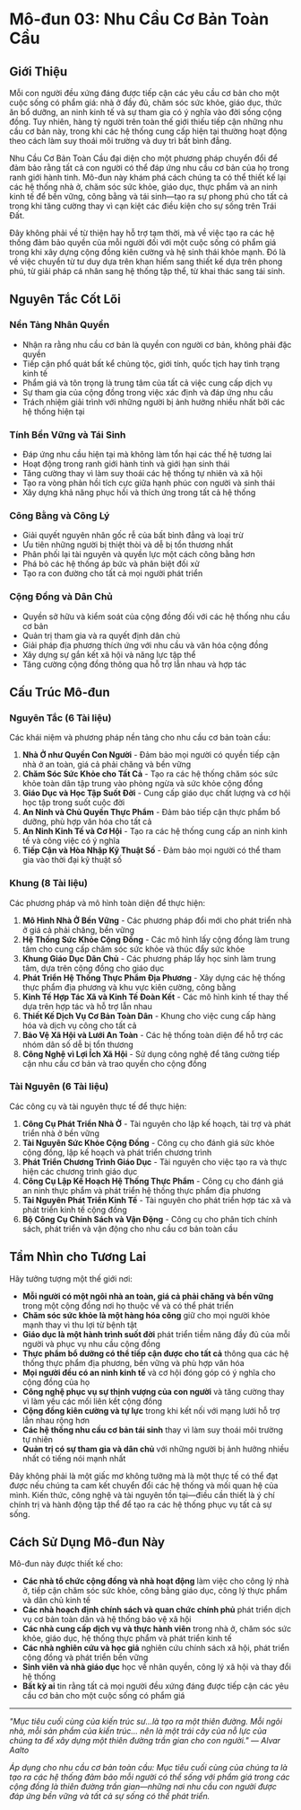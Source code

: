 # Mô-đun 03: Nhu Cầu Cơ Bản Toàn Cầu

## Giới Thiệu

Mỗi con người đều xứng đáng được tiếp cận các yêu cầu cơ bản cho một cuộc sống có phẩm giá: nhà ở đầy đủ, chăm sóc sức khỏe, giáo dục, thức ăn bổ dưỡng, an ninh kinh tế và sự tham gia có ý nghĩa vào đời sống cộng đồng. Tuy nhiên, hàng tỷ người trên toàn thế giới thiếu tiếp cận những nhu cầu cơ bản này, trong khi các hệ thống cung cấp hiện tại thường hoạt động theo cách làm suy thoái môi trường và duy trì bất bình đẳng.

Nhu Cầu Cơ Bản Toàn Cầu đại diện cho một phương pháp chuyển đổi để đảm bảo rằng tất cả con người có thể đáp ứng nhu cầu cơ bản của họ trong ranh giới hành tinh. Mô-đun này khám phá cách chúng ta có thể thiết kế lại các hệ thống nhà ở, chăm sóc sức khỏe, giáo dục, thực phẩm và an ninh kinh tế để bền vững, công bằng và tái sinh—tạo ra sự phong phú cho tất cả trong khi tăng cường thay vì cạn kiệt các điều kiện cho sự sống trên Trái Đất.

Đây không phải về từ thiện hay hỗ trợ tạm thời, mà về việc tạo ra các hệ thống đảm bảo quyền của mỗi người đối với một cuộc sống có phẩm giá trong khi xây dựng cộng đồng kiên cường và hệ sinh thái khỏe mạnh. Đó là về việc chuyển từ tư duy dựa trên khan hiếm sang thiết kế dựa trên phong phú, từ giải pháp cá nhân sang hệ thống tập thể, từ khai thác sang tái sinh.

## Nguyên Tắc Cốt Lõi

### Nền Tảng Nhân Quyền
- Nhận ra rằng nhu cầu cơ bản là quyền con người cơ bản, không phải đặc quyền
- Tiếp cận phổ quát bất kể chủng tộc, giới tính, quốc tịch hay tình trạng kinh tế
- Phẩm giá và tôn trọng là trung tâm của tất cả việc cung cấp dịch vụ
- Sự tham gia của cộng đồng trong việc xác định và đáp ứng nhu cầu
- Trách nhiệm giải trình với những người bị ảnh hưởng nhiều nhất bởi các hệ thống hiện tại

### Tính Bền Vững và Tái Sinh
- Đáp ứng nhu cầu hiện tại mà không làm tổn hại các thế hệ tương lai
- Hoạt động trong ranh giới hành tinh và giới hạn sinh thái
- Tăng cường thay vì làm suy thoái các hệ thống tự nhiên và xã hội
- Tạo ra vòng phản hồi tích cực giữa hạnh phúc con người và sinh thái
- Xây dựng khả năng phục hồi và thích ứng trong tất cả hệ thống

### Công Bằng và Công Lý
- Giải quyết nguyên nhân gốc rễ của bất bình đẳng và loại trừ
- Ưu tiên những người bị thiệt thòi và dễ bị tổn thương nhất
- Phân phối lại tài nguyên và quyền lực một cách công bằng hơn
- Phá bỏ các hệ thống áp bức và phân biệt đối xử
- Tạo ra con đường cho tất cả mọi người phát triển

### Cộng Đồng và Dân Chủ
- Quyền sở hữu và kiểm soát của cộng đồng đối với các hệ thống nhu cầu cơ bản
- Quản trị tham gia và ra quyết định dân chủ
- Giải pháp địa phương thích ứng với nhu cầu và văn hóa cộng đồng
- Xây dựng sự gắn kết xã hội và năng lực tập thể
- Tăng cường cộng đồng thông qua hỗ trợ lẫn nhau và hợp tác

## Cấu Trúc Mô-đun

### Nguyên Tắc (6 Tài liệu)
Các khái niệm và phương pháp nền tảng cho nhu cầu cơ bản toàn cầu:

1. **Nhà Ở như Quyền Con Người** - Đảm bảo mọi người có quyền tiếp cận nhà ở an toàn, giá cả phải chăng và bền vững
2. **Chăm Sóc Sức Khỏe cho Tất Cả** - Tạo ra các hệ thống chăm sóc sức khỏe toàn dân tập trung vào phòng ngừa và sức khỏe cộng đồng
3. **Giáo Dục và Học Tập Suốt Đời** - Cung cấp giáo dục chất lượng và cơ hội học tập trong suốt cuộc đời
4. **An Ninh và Chủ Quyền Thực Phẩm** - Đảm bảo tiếp cận thực phẩm bổ dưỡng, phù hợp văn hóa cho tất cả
5. **An Ninh Kinh Tế và Cơ Hội** - Tạo ra các hệ thống cung cấp an ninh kinh tế và công việc có ý nghĩa
6. **Tiếp Cận và Hòa Nhập Kỹ Thuật Số** - Đảm bảo mọi người có thể tham gia vào thời đại kỹ thuật số

### Khung (8 Tài liệu)
Các phương pháp và mô hình toàn diện để thực hiện:

1. **Mô Hình Nhà Ở Bền Vững** - Các phương pháp đổi mới cho phát triển nhà ở giá cả phải chăng, bền vững
2. **Hệ Thống Sức Khỏe Cộng Đồng** - Các mô hình lấy cộng đồng làm trung tâm cho cung cấp chăm sóc sức khỏe và thúc đẩy sức khỏe
3. **Khung Giáo Dục Dân Chủ** - Các phương pháp lấy học sinh làm trung tâm, dựa trên cộng đồng cho giáo dục
4. **Phát Triển Hệ Thống Thực Phẩm Địa Phương** - Xây dựng các hệ thống thực phẩm địa phương và khu vực kiên cường, công bằng
5. **Kinh Tế Hợp Tác Xã và Kinh Tế Đoàn Kết** - Các mô hình kinh tế thay thế dựa trên hợp tác và hỗ trợ lẫn nhau
6. **Thiết Kế Dịch Vụ Cơ Bản Toàn Dân** - Khung cho việc cung cấp hàng hóa và dịch vụ công cho tất cả
7. **Bảo Vệ Xã Hội và Lưới An Toàn** - Các hệ thống toàn diện để hỗ trợ các nhóm dân số dễ bị tổn thương
8. **Công Nghệ vì Lợi Ích Xã Hội** - Sử dụng công nghệ để tăng cường tiếp cận nhu cầu cơ bản và trao quyền cho cộng đồng

### Tài Nguyên (6 Tài liệu)
Các công cụ và tài nguyên thực tế để thực hiện:

1. **Công Cụ Phát Triển Nhà Ở** - Tài nguyên cho lập kế hoạch, tài trợ và phát triển nhà ở bền vững
2. **Tài Nguyên Sức Khỏe Cộng Đồng** - Công cụ cho đánh giá sức khỏe cộng đồng, lập kế hoạch và phát triển chương trình
3. **Phát Triển Chương Trình Giáo Dục** - Tài nguyên cho việc tạo ra và thực hiện các chương trình giáo dục
4. **Công Cụ Lập Kế Hoạch Hệ Thống Thực Phẩm** - Công cụ cho đánh giá an ninh thực phẩm và phát triển hệ thống thực phẩm địa phương
5. **Tài Nguyên Phát Triển Kinh Tế** - Tài nguyên cho phát triển hợp tác xã và phát triển kinh tế cộng đồng
6. **Bộ Công Cụ Chính Sách và Vận Động** - Công cụ cho phân tích chính sách, phát triển và vận động cho nhu cầu cơ bản toàn cầu

## Tầm Nhìn cho Tương Lai

Hãy tưởng tượng một thế giới nơi:

- **Mỗi người có một ngôi nhà an toàn, giá cả phải chăng và bền vững** trong một cộng đồng nơi họ thuộc về và có thể phát triển
- **Chăm sóc sức khỏe là một hàng hóa công** giữ cho mọi người khỏe mạnh thay vì thu lợi từ bệnh tật
- **Giáo dục là một hành trình suốt đời** phát triển tiềm năng đầy đủ của mỗi người và phục vụ nhu cầu cộng đồng
- **Thực phẩm bổ dưỡng có thể tiếp cận được cho tất cả** thông qua các hệ thống thực phẩm địa phương, bền vững và phù hợp văn hóa
- **Mọi người đều có an ninh kinh tế** và cơ hội đóng góp có ý nghĩa cho cộng đồng của họ
- **Công nghệ phục vụ sự thịnh vượng của con người** và tăng cường thay vì làm yếu các mối liên kết cộng đồng
- **Cộng đồng kiên cường và tự lực** trong khi kết nối với mạng lưới hỗ trợ lẫn nhau rộng hơn
- **Các hệ thống nhu cầu cơ bản tái sinh** thay vì làm suy thoái môi trường tự nhiên
- **Quản trị có sự tham gia và dân chủ** với những người bị ảnh hưởng nhiều nhất có tiếng nói mạnh nhất

Đây không phải là một giấc mơ không tưởng mà là một thực tế có thể đạt được nếu chúng ta cam kết chuyển đổi các hệ thống và mối quan hệ của mình. Kiến thức, công nghệ và tài nguyên tồn tại—điều cần thiết là ý chí chính trị và hành động tập thể để tạo ra các hệ thống phục vụ tất cả sự sống.

## Cách Sử Dụng Mô-đun Này

Mô-đun này được thiết kế cho:

- **Các nhà tổ chức cộng đồng và nhà hoạt động** làm việc cho công lý nhà ở, tiếp cận chăm sóc sức khỏe, công bằng giáo dục, công lý thực phẩm và dân chủ kinh tế
- **Các nhà hoạch định chính sách và quan chức chính phủ** phát triển dịch vụ cơ bản toàn dân và hệ thống bảo vệ xã hội
- **Các nhà cung cấp dịch vụ và thực hành viên** trong nhà ở, chăm sóc sức khỏe, giáo dục, hệ thống thực phẩm và phát triển kinh tế
- **Các nhà nghiên cứu và học giả** nghiên cứu chính sách xã hội, phát triển cộng đồng và phát triển bền vững
- **Sinh viên và nhà giáo dục** học về nhân quyền, công lý xã hội và thay đổi hệ thống
- **Bất kỳ ai** tin rằng tất cả mọi người đều xứng đáng được tiếp cận các yêu cầu cơ bản cho một cuộc sống có phẩm giá

---

*"Mục tiêu cuối cùng của kiến trúc sư...là tạo ra một thiên đường. Mỗi ngôi nhà, mỗi sản phẩm của kiến trúc... nên là một trái cây của nỗ lực của chúng ta để xây dựng một thiên đường trần gian cho con người." — Alvar Aalto*

*Áp dụng cho nhu cầu cơ bản toàn cầu: Mục tiêu cuối cùng của chúng ta là tạo ra các hệ thống đảm bảo mỗi người có thể sống với phẩm giá trong các cộng đồng là thiên đường trần gian—những nơi nhu cầu con người được đáp ứng bền vững và tất cả sự sống có thể phát triển.*
